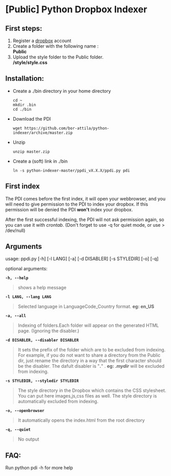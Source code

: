 [Public] Python Dropbox Indexer
===============================

First steps:
------------

1. Register a [dropbox][1] account
2. Create a folder with the following name : <br> <b>Public</b>
3. Upload the style folder to the Public folder. <br> <b>/style/style.css</b>

Installation:
------------

* Create a ./bin directory in your home directory
	```
	cd ~
	mkdir .bin
	cd ./bin
	```

* Download the PDI

    ```wget https://github.com/bor-attila/python-indexer/archive/master.zip```
* Unzip

    ```unzip master.zip```

* Create a (soft) link in ./bin

    ```ln -s python-indexer-master/ppdi_vX.X.X/ppdi.py pdi```

First index
-----------
The PDI comes before the first index, it will open your webbrowser, and you will need to give permission to the PDI to index your dropbox.
If this permission will be denied the PDI <b>won't</b> index your dropbox.

After the first successful indexing, the PDI will not ask permission again, so you can use it with <i>crontab</i>. (Don't forget to use -q for quiet mode, or use > /dev/null)

Arguments
---------
usage: ppdi.py [-h] [-l LANG] [-a] [-d DISABLER] [-s STYLEDIR] [-o] [-q]

optional arguments:

  <b>```-h, --help```</b> 
> shows a help message

  <b>```-l LANG, --lang LANG```</b>
> Selected language in LanguageCode_Country format. <b>eg: en_US</b>

  <b>```-a, --all```</b>
> Indexing of folders.Each folder will appear on the generated HTML page. (Ignoring the disabler.)

  <b>```-d DISABLER, --disabler DISABLER```</b> 
> It sets the prefix of the folder which are to be excluded from indexing. For example, if you do not want to share a directory from the Public dir, just rename the directory in a way that the first character should be the disabler. The dafult disabler is "<b>.</b>" . <b>eg: <i>.mydir</i></b> will be excluded from indexing. 
  
  <b>```-s STYLEDIR, --styledir STYLEDIR```</b> 
> The style directory in the Dropbox which contains the CSS stylesheet. You can put here images,js,css files as well. The style directory is automatically excluded from indexing.
  
  <b>```-o, --openbrowser```</b>
> It automatically opens the index.html from the root directory
  
  <b>```-q, --quiet ```</b>
> No output


FAQ:
---
Run python pdi -h for more help


  [1]: http://dropbox.com
